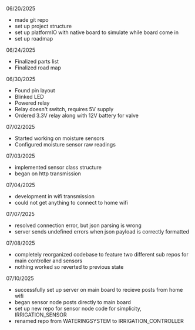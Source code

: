 06/20/2025
- made git repo
- set up project structure
- set up platformIO with native board to simulate while board come in
- set up roadmap

06/24/2025
- Finalized parts list
- Finalized road map

06/30/2025
- Found pin layout
- Blinked LED
- Powered relay
- Relay doesn't switch, requires 5V supply
- Ordered 3.3V relay along with 12V battery for valve

07/02/2025
- Started working on moisture sensors
- Configured moisture sensor raw readings

07/03/2025
- implemented sensor class structure
- began on http transmission

07/04/2025
- development in wifi transmission
- could not get anything to connect to home wifi

07/07/2025
- resolved connection error, but json parsing is wrong
- server sends undefined errors when json payload is correctly formatted

07/08/2025
- completely reorganized codebase to feature two different sub repos for main controller and sensors
- nothing worked so reverted to previous state

07/10/2025
- successfully set up server on main board to recieve posts from home wifi
- began sensor node posts directly to main board
- set up new repo for sensor node code for simplicity, IRRIGATION_SENSOR
- renamed repo from WATERINGSYSTEM to IRRIGATION_CONTROLLER 